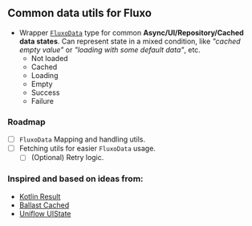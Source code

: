 ## Common data utils for Fluxo

* Wrapper [`FluxoData`](src/commonMain/kotlin/kt/fluxo/data/FluxoData.kt) type for common **Async/UI/Repository/Cached data states**.
  Can represent state in a mixed condition, like *"cached empty value"* or *"loading with some default data"*, etc.
  * Not loaded
  * Cached
  * Loading
  * Empty
  * Success
  * Failure

### Roadmap

* [ ] `FluxoData` Mapping and handling utils.
* [ ] Fetching utils for easier `FluxoData` usage.
  * [ ] \(Optional) Retry logic.

### Inspired and based on ideas from:

* [Kotlin Result](https://kotlinlang.org/api/latest/jvm/stdlib/kotlin/-result/)
* [Ballast Cached](https://copper-leaf.github.io/ballast/wiki/modules/ballast-repository/#cached)
* [Uniflow UIState](https://github.com/uniflow-kt/uniflow-kt/blob/2a8835b/uniflow-core/src/main/kotlin/io/uniflow/core/flow/data/UIState.kt#L25)
